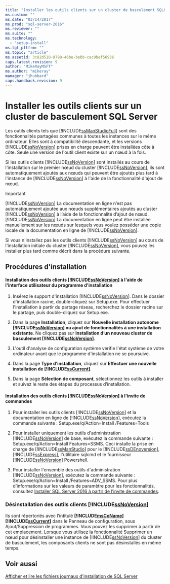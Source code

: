 ```yaml
---
title: "Installer les outils clients sur un cluster de basculement SQL&#160;Server | Microsoft Docs"
ms.custom: ""
ms.date: "03/14/2017"
ms.prod: "sql-server-2016"
ms.reviewer: ""
ms.suite: ""
ms.technology: 
  - "setup-install"
ms.tgt_pltfrm: ""
ms.topic: "article"
ms.assetid: 3c82d510-9798-46be-bebb-cac9bef56936
caps.latest.revision: 9
author: "MikeRayMSFT"
ms.author: "mikeray"
manager: "jhubbard"
caps.handback.revision: 9
---
```

# Installer les outils clients sur un cluster de basculement SQL&#160;Server
  Les outils clients tels que [!INCLUDE[ssManStudioFull](../../../includes/ssmanstudiofull-md.md)] sont des fonctionnalités partagées communes à toutes les instances sur le même ordinateur. Elles sont à compatibilité descendante, et les versions [!INCLUDE[ssNoVersion](../../../includes/ssnoversion-md.md)] prises en charge peuvent être installées côte à côte. Seule une version de l'outil client existe sur un nœud à la fois.  
  
 Si les outils clients [!INCLUDE[ssNoVersion](../../../includes/ssnoversion-md.md)] sont installés au cours de l'installation sur le premier nœud du cluster [!INCLUDE[ssNoVersion](../../../includes/ssnoversion-md.md)], ils sont automatiquement ajoutés aux nœuds qui peuvent être ajoutés plus tard à l'instance de [!INCLUDE[ssNoVersion](../../../includes/ssnoversion-md.md)] à l'aide de la fonctionnalité d'ajout de nœud.  
  
> [!IMPORTANT]  
>  [!INCLUDE[ssNoVersion](../../../includes/ssnoversion-md.md)] La documentation en ligne n’est pas automatiquement ajoutée aux nœuds supplémentaires ajoutés au cluster [!INCLUDE[ssNoVersion](../../../includes/ssnoversion-md.md)] à l’aide de la fonctionnalité d’ajout de nœud. [!INCLUDE[ssNoVersion](../../../includes/ssnoversion-md.md)] La documentation en ligne peut être installée manuellement sur les nœuds sur lesquels vous voulez posséder une copie locale de la documentation en ligne de [!INCLUDE[ssNoVersion](../../../includes/ssnoversion-md.md)].  
  
 Si vous n'installez pas les outils clients [!INCLUDE[ssNoVersion](../../../includes/ssnoversion-md.md)] au cours de l'installation initiale du cluster [!INCLUDE[ssNoVersion](../../../includes/ssnoversion-md.md)], vous pouvez les installer plus tard comme décrit dans la procédure suivante.  
  
## Procédures d'installation  
  
#### Installation des outils clients [!INCLUDE[ssNoVersion](../../../includes/ssnoversion-md.md)] à l'aide de l'interface utilisateur du programme d'installation  
  
1.  Insérez le support d'installation [!INCLUDE[ssNoVersion](../../../includes/ssnoversion-md.md)]. Dans le dossier d'installation racine, double-cliquez sur Setup.exe. Pour effectuer l'installation à partir du partage réseau, recherchez le dossier racine sur le partage, puis double-cliquez sur Setup.exe.  
  
2.  Dans la page **Installation**, cliquez sur **Nouvelle installation autonome [!INCLUDE[ssNoVersion](../../../includes/ssnoversion-md.md)] ou ajout de fonctionnalités à une installation existante**. Ne cliquez pas sur **Installation d’un nouveau cluster de basculement [!INCLUDE[ssNoVersion](../../../includes/ssnoversion-md.md)]**.  
  
3.  L'outil d'analyse de configuration système vérifie l'état système de votre ordinateur avant que le programme d'installation ne se poursuive.  
  
4.  Dans la page **Type d’installation**, cliquez sur **Effectuer une nouvelle installation de [!INCLUDE[ssCurrent](../../../includes/sscurrent-md.md)]**.  
  
5.  Dans la page **Sélection de composant**, sélectionnez les outils à installer et suivez le reste des étapes du processus d’installation.  
  
#### Installation des outils clients [!INCLUDE[ssNoVersion](../../../includes/ssnoversion-md.md)] à l'invite de commandes  
  
1.  Pour installer les outils clients [!INCLUDE[ssNoVersion](../../../includes/ssnoversion-md.md)] et la documentation en ligne de [!INCLUDE[ssNoVersion](../../../includes/ssnoversion-md.md)], exécutez la commande suivante : Setup.exe/q/Action=Install /Features=Tools  
  
2.  Pour installer uniquement les outils d'administration [!INCLUDE[ssNoVersion](../../../includes/ssnoversion-md.md)] de base, exécutez la commande suivante : Setup.exe/q/Action=Install Features=SSMS. Ceci installe la prise en charge de [!INCLUDE[ssManStudio](../../../includes/ssmanstudio-md.md)] pour le [!INCLUDE[ssDEnoversion](../../../includes/ssdenoversion-md.md)], [!INCLUDE[ssExpress](../../../includes/ssexpress-md.md)], l'utilitaire sqlcmd et le fournisseur [!INCLUDE[ssNoVersion](../../../includes/ssnoversion-md.md)] Powershell.  
  
3.  Pour installer l'ensemble des outils d'administration [!INCLUDE[ssNoVersion](../../../includes/ssnoversion-md.md)], exécutez la commande suivante : Setup.exe/q/Action=Install /Features=ADV_SSMS. Pour plus d’informations sur les valeurs de paramètre pour les fonctionnalités, consultez [Installer SQL Server 2016 à partir de l’invite de commandes](../../../database-engine/install-windows/install-sql-server-2016-from-the-command-prompt.md).  
  
### Désinstallation des outils clients [!INCLUDE[ssNoVersion](../../../includes/ssnoversion-md.md)]  
 Ils sont répertoriés avec l’intitulé **[!INCLUDE[msCoName](../../../includes/msconame-md.md)][!INCLUDE[ssCurrent](../../../includes/sscurrent-md.md)]** dans le Panneau de configuration, sous Ajout/Suppression de programmes. Vous pouvez les supprimer à partir de cet emplacement. Lorsque vous utilisez la fonctionnalité Supprimer un nœud pour désinstaller une instance de [!INCLUDE[ssNoVersion](../../../includes/ssnoversion-md.md)] du cluster de basculement, les composants clients ne sont pas désinstallés en même temps.  
  
## Voir aussi  
 [Afficher et lire les fichiers journaux d'installation de SQL Server](../../../database-engine/install-windows/view-and-read-sql-server-setup-log-files.md)  
  
  